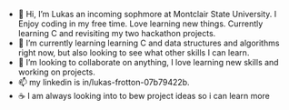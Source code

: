 - 👋 Hi, I’m Lukas an incoming sophmore at Montclair State University. I Enjoy coding in my free time. Love learning new things. Currently learning C and revisiting my two hackathon projects. 
- 🌱 I’m currently learning learning C and data structures and algorithms right now, but also looking to see what other skills I can learn. 
- 💞️ I’m looking to collaborate on anything, I love learning new skills and working on projects.
- 📫 my linkedin is in/lukas-frotton-07b79422b. 
- ☕ I am always looking into to bew project ideas so i can learn more


<!---
Lukefrotts227/Lukefrotts227 is a ✨ special ✨ repository because its `README.md` (this file) appears on your GitHub profile.
You can click the Preview link to take a look at your changes.
--->
